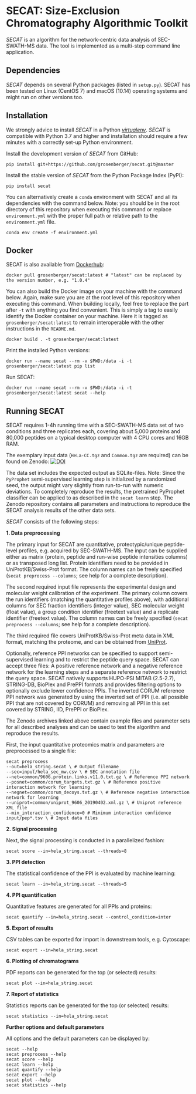 SECAT: Size-Exclusion Chromatography Algorithmic Toolkit
============

*SECAT* is an algorithm for the network-centric data analysis of SEC-SWATH-MS data. The tool is implemented as a multi-step command line application.

Dependencies
------------

*SECAT* depends on several Python packages (listed in ``setup.py``). SECAT has been tested on Linux (CentOS 7) and macOS (10.14) operating systems and might run on other versions too.

Installation
------------

We strongly advice to install *SECAT* in a Python [*virtualenv*](https://virtualenv.pypa.io/en/stable/). *SECAT* is compatible with Python 3.7 and higher and installation should require a few minutes with a correctly set-up Python environment.

Install the development version of *SECAT* from GitHub:

````
pip install git+https://github.com/grosenberger/secat.git@master
````

Install the stable version of *SECAT* from the Python Package Index (PyPI):

````
pip install secat
````

You can alternatively create a `conda` environment with SECAT and all its dependencies with the command below. Note: you should be in the root directory of this repository when executing this command or replace `environment.yml` with the proper full path or relative path to the `environment.yml` file.

```
conda env create -f environment.yml
```

Docker
------

SECAT is also available from [Dockerhub](https://hub.docker.com/repository/docker/grosenberger/secat):

````
docker pull grosenberger/secat:latest # "latest" can be replaced by the version number, e.g. "1.0.4"
````

You can also build the Docker image on your machine with the command below. Again, make sure you are at the root level of this repository when executing this command. When building locally, feel free to replace the part after `-t` with anything you find convenient. This is simply a tag to easily identify the Docker container on your machine. Here it is tagged as `grosenberger/secat:latest` to remain interoperable with the other instructions in the `README.md`.

```
docker build . -t grosenberger/secat:latest
```

Print the installed Python versions:

````
docker run --name secat --rm -v $PWD:/data -i -t grosenberger/secat:latest pip list
````

Run SECAT:

````
docker run --name secat --rm -v $PWD:/data -i -t grosenberger/secat:latest secat --help
````

Running SECAT
-------------

SECAT requires 1-4h running time with a SEC-SWATH-MS data set of two conditions and three replicates each, covering about 5,000 proteins and 80,000 peptides on a typical desktop computer with 4 CPU cores and 16GB RAM.

The exemplary input data (``HeLa-CC.tgz`` and ``Common.tgz`` are required) can be found on Zenodo: [![DOI](https://zenodo.org/badge/DOI/10.5281/zenodo.3515928.svg)](https://doi.org/10.5281/zenodo.3515928)

The data set includes the expected output as SQLite-files. Note: Since the ``PyProphet`` semi-supervised learning step is initialized by a randomized seed, the output might vary slightly from run-to-run with numeric deviations. To completely reproduce the results, the pretrained PyProphet classifier can be applied to as described in the ``secat learn`` step. The Zenodo repository contains all parameters and instructions to reproduce the SECAT analysis results of the other data sets.

*SECAT* consists of the following steps:


**1. Data preprocessing**

The primary input for SECAT are quantitative, proteotypic/unique peptide-level profiles, e.g. acquired by SEC-SWATH-MS. The input can be supplied either as matrix (protein, peptide and run-wise peptide intensities columns) or as transposed long list. Protein identifiers need to be provided in UniProtKB/Swiss-Prot format. The column names can be freely specified (``secat preprocess --columns``; see help for a complete description).

The second required input file represents the experimental design and molecular weight calibration of the experiment. The primary column covers the run identifiers (matching the quantitative profiles above), with additional columns for SEC fraction identifiers (integer value), SEC molecular weight (float value), a group condition identifier (freetext value) and a replicate identifier (freetext value). The column names can be freely specified (``secat preprocess --columns``; see help for a complete description).

The third required file covers UniProtKB/Swiss-Prot meta data in XML format, matching the proteome, and can be obtained from [UniProt](https://www.uniprot.org/downloads).

Optionally, reference PPI networks can be specified to support semi-supervised learning and to restrict the peptide query space. SECAT can accept three files: A positive reference network and a negative reference network for the learning steps and a separate reference network to restrict the query space. SECAT natively supports HUPO-PSI MITAB (2.5-2.7), STRING-DB, BioPlex and PrePPI formats and provides filtering options to optionally exclude lower confidence PPIs. The inverted CORUM reference PPI network was generated by using the inverted set of PPI (i.e. all possible PPI that are not covered by CORUM) and removing all PPI in this set covered by STRING, IID, PrePPI or BioPlex.

The Zenodo archives linked above contain example files and parameter sets for all described analyses and can be used to test the algorithm and reproduce the results.

First, the input quantitative proteomics matrix and parameters are preprocessed to a single file:

````
secat preprocess
--out=hela_string.secat \ # Output filename
--sec=input/hela_sec_mw.csv \ # SEC annotation file
--net=common/9606.protein.links.v11.0.txt.gz \ # Reference PPI network
--posnet=common/corum_targets.txt.gz \ # Reference positive interaction network for learning
--negnet=common/corum_decoys.txt.gz \ # Reference negative interaction network for learning
--uniprot=common/uniprot_9606_20190402.xml.gz \ # Uniprot reference XML file
--min_interaction_confidence=0 # Minimum interaction confidence
input/pep*.tsv \ # Input data files
````

**2. Signal processing**

Next, the signal processing is conducted in a parallelized fashion:

````
secat score --in=hela_string.secat --threads=8
````

**3. PPI detection**

The statistical confidence of the PPI is evaluated by machine learning:

````
secat learn --in=hela_string.secat --threads=5
````

**4. PPI quantification**

Quantitative features are generated for all PPIs and proteins:

````
secat quantify --in=hela_string.secat --control_condition=inter
````

**5. Export of results**

CSV tables can be exported for import in downstream tools, e.g. Cytoscape:

````
secat export --in=hela_string.secat
````

**6. Plotting of chromatograms**

PDF reports can be generated for the top (or selected) results:

````
secat plot --in=hela_string.secat
````

**7. Report of statistics**

Statistics reports can be generated for the top (or selected) results:

````
secat statistics --in=hela_string.secat
````

**Further options and default parameters**

All options and the default parameters can be displayed by:
````
secat --help
secat preprocess --help
secat score --help
secat learn --help
secat quantify --help
secat export --help
secat plot --help
secat statistics --help
````
